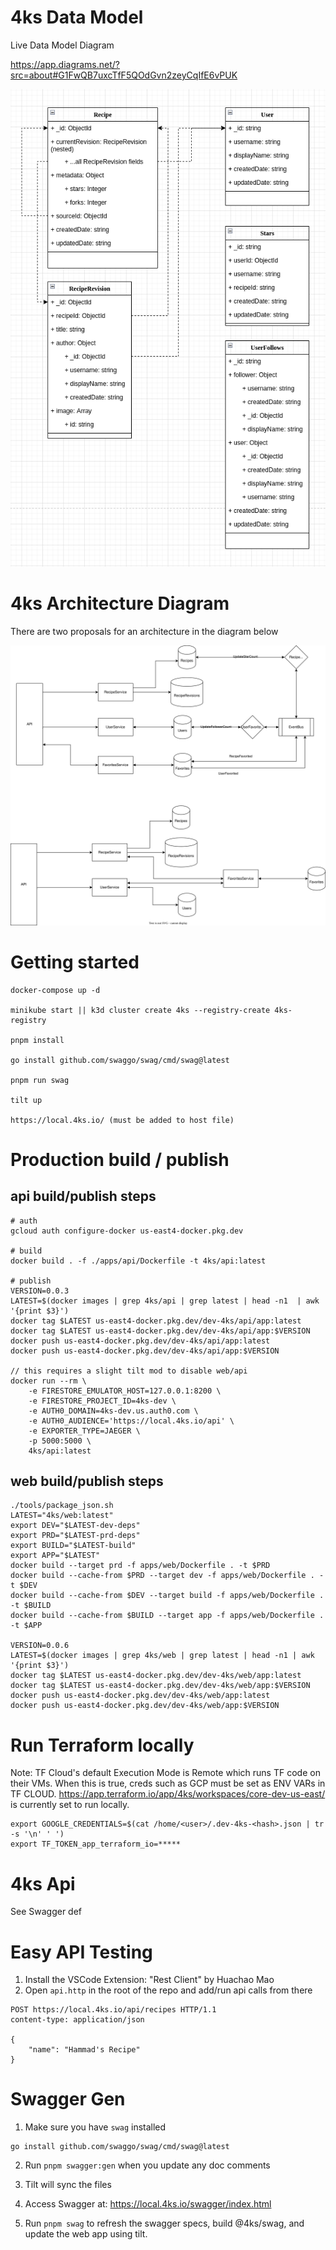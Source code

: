 # 4ks Data Model

Live Data Model Diagram

https://app.diagrams.net/?src=about#G1FwQB7uxcTfF5QOdGvn2zeyCqIfE6vPUK

![Data Model](/docs/4ksDataModel.png)

# 4ks Architecture Diagram

There are two proposals for an architecture in the diagram below

![Arch Diagram](/docs/arch-diagram.svg)

# Getting started

```
docker-compose up -d

minikube start || k3d cluster create 4ks --registry-create 4ks-registry

pnpm install

go install github.com/swaggo/swag/cmd/swag@latest

pnpm run swag

tilt up

https://local.4ks.io/ (must be added to host file)
```

# Production build / publish

## api build/publish steps

```
# auth
gcloud auth configure-docker us-east4-docker.pkg.dev

# build
docker build . -f ./apps/api/Dockerfile -t 4ks/api:latest

# publish
VERSION=0.0.3
LATEST=$(docker images | grep 4ks/api | grep latest | head -n1  | awk '{print $3}')
docker tag $LATEST us-east4-docker.pkg.dev/dev-4ks/api/app:latest
docker tag $LATEST us-east4-docker.pkg.dev/dev-4ks/api/app:$VERSION
docker push us-east4-docker.pkg.dev/dev-4ks/api/app:latest
docker push us-east4-docker.pkg.dev/dev-4ks/api/app:$VERSION

// this requires a slight tilt mod to disable web/api
docker run --rm \
    -e FIRESTORE_EMULATOR_HOST=127.0.0.1:8200 \
    -e FIRESTORE_PROJECT_ID=4ks-dev \
    -e AUTH0_DOMAIN=4ks-dev.us.auth0.com \
    -e AUTH0_AUDIENCE='https://local.4ks.io/api' \
    -e EXPORTER_TYPE=JAEGER \
    -p 5000:5000 \
    4ks/api:latest
```

## web build/publish steps

```
./tools/package_json.sh
LATEST="4ks/web:latest"
export DEV="$LATEST-dev-deps"
export PRD="$LATEST-prd-deps"
export BUILD="$LATEST-build"
export APP="$LATEST"
docker build --target prd -f apps/web/Dockerfile . -t $PRD
docker build --cache-from $PRD --target dev -f apps/web/Dockerfile . -t $DEV
docker build --cache-from $DEV --target build -f apps/web/Dockerfile . -t $BUILD
docker build --cache-from $BUILD --target app -f apps/web/Dockerfile . -t $APP

VERSION=0.0.6
LATEST=$(docker images | grep 4ks/web | grep latest | head -n1 | awk '{print $3}')
docker tag $LATEST us-east4-docker.pkg.dev/dev-4ks/web/app:latest
docker tag $LATEST us-east4-docker.pkg.dev/dev-4ks/web/app:$VERSION
docker push us-east4-docker.pkg.dev/dev-4ks/web/app:latest
docker push us-east4-docker.pkg.dev/dev-4ks/web/app:$VERSION
```

# Run Terraform locally

Note: TF Cloud's default Execution Mode is Remote which runs TF code on their VMs. When this
is true, creds such as GCP must be set as ENV VARs in TF CLOUD.
https://app.terraform.io/app/4ks/workspaces/core-dev-us-east/ is currently set to run
locally.

```
export GOOGLE_CREDENTIALS=$(cat /home/<user>/.dev-4ks-<hash>.json | tr -s '\n' ' ')
export TF_TOKEN_app_terraform_io=*****
```

# 4ks Api

See Swagger def

# Easy API Testing

1. Install the VSCode Extension: "Rest Client" by Huachao Mao
2. Open `api.http` in the root of the repo and add/run api calls from there

```http
POST https://local.4ks.io/api/recipes HTTP/1.1
content-type: application/json

{
    "name": "Hammad's Recipe"
}
```

# Swagger Gen

1. Make sure you have `swag` installed

```
go install github.com/swaggo/swag/cmd/swag@latest
```

2. Run `pnpm swagger:gen` when you update any doc comments
3. Tilt will sync the files
4. Access Swagger at: https://local.4ks.io/swagger/index.html

5. Run `pnpm swag` to refresh the swagger specs, build @4ks/swag, and update the web app using tilt.
